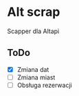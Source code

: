 # Alt scrap
Scapper dla Altapi

## ToDo
 - [x] Zmiana dat
 - [ ] Zmiana miast
 - [ ] Obsługa rezerwacji
